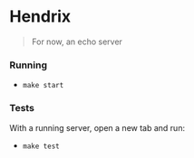 # Hendrix
> For now, an echo server

### Running
 * `make start`

### Tests

With a running server, open a new tab and run:
 * `make test`
